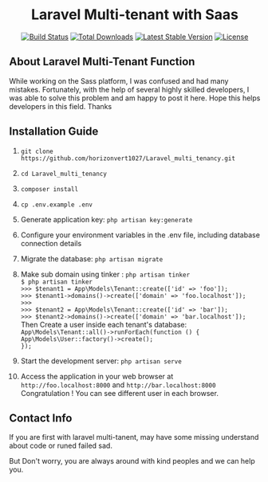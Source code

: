 <h1 align="center">Laravel Multi-tenant with Saas</h1>
<p align="center">
<a href="https://github.com/laravel/framework/actions"><img src="https://github.com/laravel/framework/workflows/tests/badge.svg" alt="Build Status"></a>
<a href="https://packagist.org/packages/laravel/framework"><img src="https://img.shields.io/packagist/dt/laravel/framework" alt="Total Downloads"></a>
<a href="https://packagist.org/packages/laravel/framework"><img src="https://img.shields.io/packagist/v/laravel/framework" alt="Latest Stable Version"></a>
<a href="https://packagist.org/packages/laravel/framework"><img src="https://img.shields.io/packagist/l/laravel/framework" alt="License"></a>
</p>
 
## About Laravel Multi-Tenant Function

While working on the Sass platform, I was confused and had many mistakes. Fortunately, with the help of several highly skilled developers, I was able to solve this problem and am happy to post it here. Hope this helps developers in this field. Thanks
 
## Installation Guide

1. `git clone https://github.com/horizonvert1027/Laravel_multi_tenancy.git`

2. `cd Laravel_multi_tenancy`

3. `composer install`

4. `cp .env.example .env`

5. Generate application key: `php artisan key:generate`

6. Configure your environment variables in the .env file, including database connection details

7. Migrate the database: `php artisan migrate`

8. Make sub domain using tinker : `php artisan tinker`<br/>
    `$ php artisan tinker`<br/>
        `>>> $tenant1 = App\Models\Tenant::create(['id' => 'foo']);`<br/>
        `>>> $tenant1->domains()->create(['domain' => 'foo.localhost']);`<br/>
        `>>>`<br/>
        `>>> $tenant2 = App\Models\Tenant::create(['id' => 'bar']);`<br/>
        `>>> $tenant2->domains()->create(['domain' => 'bar.localhost']);`<br/>
    Then Create a user inside each tenant's database:<br/>
    `App\Models\Tenant::all()->runForEach(function () {`<br/>
        `App\Models\User::factory()->create();`<br/>
     `});`<br/>

9. Start the development server: `php artisan serve`

10. Access the application in your web browser at `http://foo.localhost:8000` and `http://bar.localhost:8000`
    Congratulation ! You can see different user in each browser.

## Contact Info

If you are first with laravel multi-tanent, may have some missing understand about code or runed failed sad.

But Don't worry, you are always around with kind peoples and we can help you.


